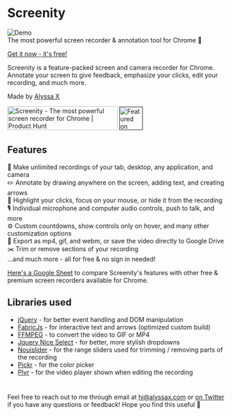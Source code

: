 # Screenity
![Demo](https://media.giphy.com/media/6hc709nFEYnEtzIIyN/giphy.gif)
<br>
The most powerful screen recorder & annotation tool for Chrome 🎥

[Get it now - it's free!](https://chrome.google.com/webstore/detail/screenity-screen-recorder/kbbdabhdfibnancpjfhlkhafgdilcnji)

Screenity is a feature-packed screen and camera recorder for Chrome. Annotate your screen to give feedback, emphasize your clicks, edit your recording, and much more.

Made by [Alyssa X](https://alyssax.com)

<a href="https://www.producthunt.com/posts/screenity?utm_source=badge-top-post-badge&utm_medium=badge&utm_souce=badge-screenity" target="_blank"><img src="https://api.producthunt.com/widgets/embed-image/v1/top-post-badge.svg?post_id=275308&theme=light&period=daily" alt="Screenity - The most powerful screen recorder for Chrome | Product Hunt" style="width: 250px; height: 54px;" width="250" height="54" /></a>
<a href="" target="_blank"><img height=53 src="https://hackerbadge.now.sh/api?id=25150804&type=orange" alt="Featured on HackerNews"></a>

## Features
🎥 Make unlimited recordings of your tab, desktop, any application, and camera<br>
✏️ Annotate by drawing anywhere on the screen, adding text, and creating arrows<br>
👀 Highlight your clicks, focus on your mouse, or hide it from the recording<br>
🎙️ Individual microphone and computer audio controls, push to talk, and more<br>
⚙️ Custom countdowns, show controls only on hover, and many other customization options<br>
💾 Export as mp4, gif, and webm, or save the video directly to Google Drive<br>
✂️ Trim or remove sections of your recording<br>
...and much more - all for free & no sign in needed!<br>

[Here's a Google Sheet](https://docs.google.com/spreadsheets/d/1juc1zWC2QBxYqlhpDZZUNHl3P6Tens6YiChchFcEJVw/edit?usp=sharing) to compare Screenity's features with other free & premium screen recorders available for Chrome.

## Libraries used

- [jQuery](https://jquery.com/) -  for better event handling and DOM manipulation
- [FabricJs](http://fabricjs.com/) -  for interactive text and arrows (optimized custom build)
- [FFMPEG](https://www.ffmpeg.org/) - to convert the video to GIF or MP4
- [Jquery Nice Select](https://hernansartorio.com/jquery-nice-select/) - for better, more stylish dropdowns
- [Nouislider](https://github.com/leongersen/noUiSlider) -  for the range sliders used for trimming / removing parts of the recording
- [Pickr](https://github.com/Simonwep/pickr) - for the color picker
- [Plyr](https://github.com/sampotts/plyr) - for the video player shown when editing the recording

#
 Feel free to reach out to me through email at hi@alyssax.com or [on Twitter](https://twitter.com/alyssaxuu) if you have any questions or feedback! Hope you find this useful 💜
